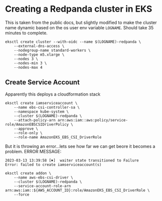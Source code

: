 # Creating a Redpanda cluster in EKS

This is taken from the public docs, but slightly modified to make the cluster name dynamic based on the os user env variable `LOGNAME`.   Should take 35 minutes to complete.


```
eksctl create cluster --with-oidc --name $(LOGNAME)-redpanda \
    --external-dns-access \
    --nodegroup-name standard-workers \
    --node-type m5.xlarge \
    --nodes 3 \
    --nodes-min 3 \
    --nodes-max 4
```


## Create Service Account

Apparently this deploys a cloudformation stack

```
eksctl create iamserviceaccount \
    --name ebs-csi-controller-sa \
    --namespace kube-system \
    --cluster $(LOGNAME)-redpanda \
    --attach-policy-arn arn:aws:iam::aws:policy/service-role/AmazonEBSCSIDriverPolicy \
    --approve \
    --role-only \
    --role-name AmazonEKS_EBS_CSI_DriverRole
```

But it is throwing an error...lets see how far we can get beore it becomes a problem.
ERROR MESSAGE:

```
2023-03-13 13:39:58 [✖]  waiter state transitioned to Failure
Error: failed to create iamserviceaccount(s)
```



```
eksctl create addon \
    --name aws-ebs-csi-driver \
    --cluster $(LOGNAME)-redpanda \
    --service-account-role-arn arn:aws:iam::${AWS_ACCOUNT_ID}:role/AmazonEKS_EBS_CSI_DriverRole \
    --force
```

